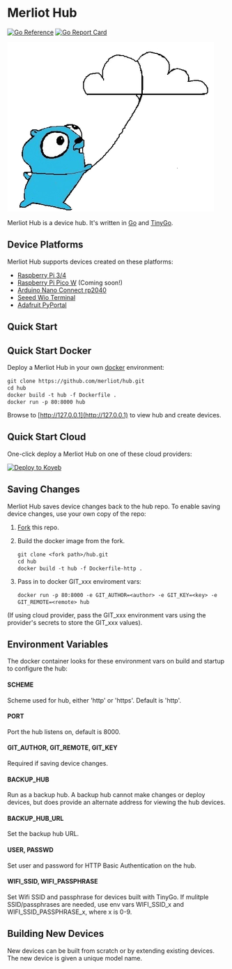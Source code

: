 # Merliot Hub

[![Go Reference](https://pkg.go.dev/badge/pkg.dev.go/github.com/merliot/hub.svg)](https://pkg.go.dev/github.com/merliot/hub)
[![Go Report Card](https://goreportcard.com/badge/github.com/merliot/hub)](https://goreportcard.com/report/github.com/merliot/hub)

![Gopher Thing](images/gopher_cloud.png)

Merliot Hub is a device hub.  It's written in [Go](go.dev) and [TinyGo](tinygo.org).

## Device Platforms

Merliot Hub supports devices created on these platforms:

- [Raspberry Pi 3/4](https://www.raspberrypi.com/)
- [Raspberry Pi Pico W](https://www.raspberrypi.com/documentation/microcontrollers/raspberry-pi-pico.html) (Coming soon!)
- [Arduino Nano Connect rp2040](https://docs.arduino.cc/hardware/nano-rp2040-connect)
- [Seeed Wio Terminal](https://www.seeedstudio.com/Wio-Terminal-p-4509.html)
- [Adafruit PyPortal](https://www.adafruit.com/product/4116)

## Quick Start

## Quick Start Docker

Deploy a Merliot Hub in your own [docker](https://www.docker.com/) environment:

```
git clone https://github.com/merliot/hub.git
cd hub
docker build -t hub -f Dockerfile .
docker run -p 80:8000 hub
```

Browse to [http://127.0.0.1](http://127.0.0.1) to view hub and create devices.

## Quick Start Cloud

One-click deploy a Merliot Hub on one of these cloud providers:

[![Deploy to Koyeb](https://www.koyeb.com/static/images/deploy/button.svg)](https://app.koyeb.com/deploy?type=git&repository=github.com/merliot/hub&branch=main&name=hub&builder=dockerfile&env[SCHEME]=https)

## Saving Changes

Merliot Hub saves device changes back to the hub repo.  To enable saving device changes, use your own copy of the repo:

1. [Fork](https://docs.github.com/en/get-started/quickstart/fork-a-repo) this repo.
2. Build the docker image from the fork.

    ```
    git clone <fork path>/hub.git
    cd hub
    docker build -t hub -f Dockerfile-http .
    ```

4. Pass in to docker GIT_xxx enviroment vars:

    ```
    docker run -p 80:8000 -e GIT_AUTHOR=<author> -e GIT_KEY=<key> -e GIT_REMOTE=<remote> hub
    ```

(If using cloud provider, pass the GIT_xxx environment vars using the provider's secrets to store the GIT_xxx values).

## Environment Variables

The docker container looks for these environment vars on build and startup to configure the hub:

#### SCHEME
Scheme used for hub, either 'http' or 'https'.  Default is 'http'.

#### PORT
Port the hub listens on, default is 8000.

#### GIT_AUTHOR, GIT_REMOTE, GIT_KEY
Required if saving device changes.

#### BACKUP_HUB
Run as a backup hub.  A backup hub cannot make changes or deploy devices, but does provide an alternate address for viewing the hub devices.

#### BACKUP_HUB_URL
Set the backup hub URL.

#### USER, PASSWD
Set user and password for HTTP Basic Authentication on the hub.

#### WIFI_SSID, WIFI_PASSPHRASE
Set Wifi SSID and passphrase for devices built with TinyGo.  If mulitple SSID/passphrases are needed, use env vars WIFI_SSID_x and WIFI_SSID_PASSPHRASE_x, where x is 0-9.

## Building New Devices

New devices can be built from scratch or by extending existing devices.  The new device is given a unique model name.
